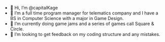 - 👋 Hi, I’m @capitalKage
- 👀 I’m a full time program manager for telematics company and I have a BS in Computer Science with a major in Game Design.
- 🌱 I’m currently doing game jams and a series of games call Square & Circle.
- 💞️ I’m looking to get feedback on my coding structure and any mistakes.

<!---
capitalKage/capitalKage is a ✨ special ✨ repository because its `README.md` (this file) appears on your GitHub profile.
You can click the Preview link to take a look at your changes.
--->
